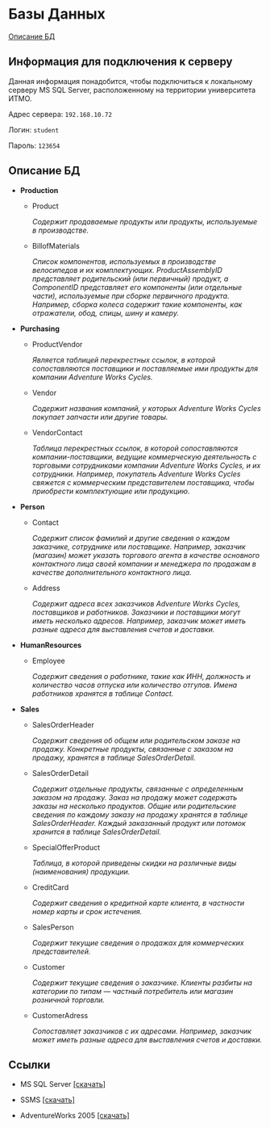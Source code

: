 # Базы Данных

[Описание БД](http://msdn.microsoft.com/ru-ru/library/ms124438.aspx)

## Информация для подключения к серверу

Данная информация понадобится, чтобы подключиться к локальному серверу MS SQL Server, расположенному на территории университета ИТМО.

Адрес сервера: `192.168.10.72`

Логин: `student`

Пароль: `123654`

## Описание БД

* __Production__
    * Product 

        *Содержит продаваемые продукты или продукты, используемые в производстве.*
    
    * BillofMaterials
    
        *Список компонентов, используемых в производстве велосипедов и их комплектующих. ProductAssemblyID представляет родительский (или первичный) продукт, а ComponentID представляет его компоненты (или отдельные части), используемые при сборке первичного продукта. Например, сборка колеса содержит такие компоненты, как отражатели, обод, спицы, шину и камеру.*
    
* __Purchasing__
    * ProductVendor

        *Является таблицей перекрестных ссылок, в которой сопоставляются поставщики и поставляемые ими продукты для компании Adventure Works Cycles.*

    * Vendor

        *Содержит названия компаний, у которых Adventure Works Cycles покупает запчасти или другие товары.*

    * VendorContact

        *Таблица перекрестных ссылок, в которой сопоставляются компании-поставщики, ведущие коммерческую деятельность с торговыми сотрудниками компании Adventure Works Cycles, и их сотрудники. Например, покупатель Adventure Works Cycles свяжется с коммерческим представителем поставщика, чтобы приобрести комплектующие или продукцию.*

* __Person__
    * Contact

        *Содержит список фамилий и другие сведения о каждом заказчике, сотруднике или поставщике. Например, заказчик (магазин) может указать торгового агента в качестве основного контактного лица своей компании и менеджера по продажам в качестве дополнительного контактного лица.*

    * Address
        
        *Содержит адреса всех заказчиков Adventure Works Cycles, поставщиков и работников. Заказчики и поставщики могут иметь несколько адресов. Например, заказчик может иметь разные адреса для выставления счетов и доставки.*

* __HumanResources__
    * Employee

        *Содержит сведения о работнике, такие как ИНН, должность и количество часов отпуска или количество отгулов. Имена работников хранятся в таблице Contact.*

* __Sales__
    * SalesOrderHeader

        *Содержит сведения об общем или родительском заказе на продажу. Конкретные продукты, связанные с заказом на продажу, хранятся в таблице SalesOrderDetail.*

    * SalesOrderDetail

        *Содержит отдельные продукты, связанные с определенным заказом на продажу. Заказ на продажу может содержать заказы на несколько продуктов. Общие или родительские сведения по каждому заказу на продажу хранятся в таблице SalesOrderHeader. Каждый заказанный продукт или потомок хранится в таблице SalesOrderDetail.*

    * SpecialOfferProduct

        *Таблица, в которой приведены скидки на различные виды (наименования) продукции.*

    * CreditCard
    
        *Содержит сведения о кредитной карте клиента, в частности номер карты и срок истечения.*
    
    * SalesPerson
    
        *Содержит текущие сведения о продажах для коммерческих представителей.*
    
    * Customer
    
        *Содержит текущие сведения о заказчике. Клиенты разбиты на категории по типам — частный потребитель или магазин розничной торговли.*
    
    * CustomerAdress
    
        *Сопоставляет заказчиков с их адресами. Например, заказчик может иметь разные адреса для выставления счетов и доставки.*
    
## Ссылки

* MS SQL Server [[скачать]](https://www.microsoft.com/en-us/sql-server/sql-server-downloads)

* SSMS [[скачать]](https://docs.microsoft.com/en-us/sql/ssms/download-sql-server-management-studio-ssms)

* AdventureWorks 2005 [[скачать]](http://msftdbprodsamples.codeplex.com/releases/view/4004)
